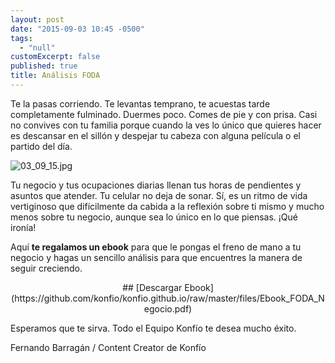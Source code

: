 ```yaml
---
layout: post
date: "2015-09-03 10:45 -0500"
tags: 
  - "null"
customExcerpt: false
published: true
title: Análisis FODA
---
```




Te la pasas corriendo. Te levantas temprano, te acuestas tarde completamente fulminado. Duermes poco. Comes de pie y con prisa. Casi no convives con tu familia porque cuando la ves lo único que quieres hacer es descansar en el sillón y despejar tu cabeza con alguna película o el partido del día. 

![03_09_15.jpg]({{site.baseurl}}/img/03_09_15.jpg)

Tu negocio y tus ocupaciones diarias llenan tus horas de pendientes y asuntos que atender. Tu celular no deja de sonar. Sí, es un ritmo de vida vertiginoso que difícilmente da cabida a la reflexión sobre ti mismo y mucho menos sobre tu negocio, aunque sea lo único en lo que piensas. ¡Qué ironía!

Aquí **te regalamos un ebook** para que le pongas el freno de mano a tu negocio y hagas un sencillo análisis para que encuentres la manera de seguir creciendo.	

<P align=center> ## [Descargar Ebook](https://github.com/konfio/konfio.github.io/raw/master/files/Ebook_FODA_Negocio.pdf) </P>

Esperamos que te sirva. Todo el Equipo Konfío te desea mucho éxito.

Fernando Barragán / Content Creator de Konfío
